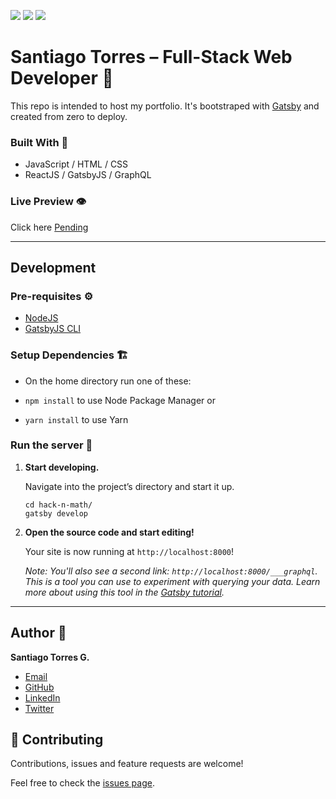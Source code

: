 ![](https://img.shields.io/badge/NodeJS-10.16.3-green)
![](https://img.shields.io/badge/ReactJS-16.12.0-cyan)
![](https://img.shields.io/badge/GatsbyJS-2.18.30-purple)

# Santiago Torres – Full-Stack Web Developer 💼

This repo is intended to host my portfolio. It's bootstraped with [Gatsby](https://www.gatsbyjs.org/) and created from zero to deploy.

### Built With 🧩

- JavaScript / HTML / CSS
- ReactJS / GatsbyJS / GraphQL

### Live Preview 👁

Click here [Pending](#)

---

## Development

### Pre-requisites ⚙️

- [NodeJS](https://nodejs.org/)
- [GatsbyJS CLI](https://www.gatsbyjs.org/)

### Setup Dependencies 🏗

- On the home directory run one of these:

- `npm install` to use Node Package Manager or

- `yarn install` to use Yarn

### Run the server 🚀

1.  **Start developing.**

    Navigate into the project’s directory and start it up.

    ```shell
    cd hack-n-math/
    gatsby develop
    ```

2.  **Open the source code and start editing!**

    Your site is now running at `http://localhost:8000`!

    _Note: You'll also see a second link: _`http://localhost:8000/___graphql`_. This is a tool you can use to experiment with querying your data. Learn more about using this tool in the [Gatsby tutorial](https://www.gatsbyjs.org/tutorial/part-five/#introducing-graphiql)._

---

## Author 👤

**Santiago Torres G.**

- [Email](stiakov@pm.me)
- [GitHub](https://github.com/stiakov)
- [LinkedIn](https://www.linkedin.com/in/stiakov/)
- [Twitter](https://twitter.com/st_iakov)

## 🤝 Contributing

Contributions, issues and feature requests are welcome!

Feel free to check the [issues page](issues/).
